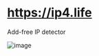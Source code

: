 # https://ip4.life

Add-free IP detector

![image](https://github.com/airgap/ip4.life/assets/9166649/549995db-a9e2-4534-ada9-a6a4fa78b3cb)
